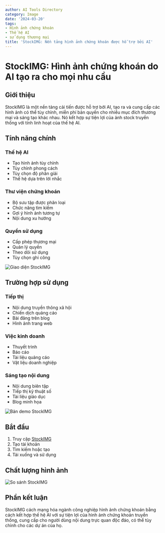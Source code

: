 ```yaml
---
author: AI Tools Directory
category: Image
date: '2024-03-20'
tags:
- Hình ảnh chứng khoán
- Thế hệ AI
- sử dụng thương mại
title: 'StockIMG: Nền tảng hình ảnh chứng khoán được hỗ trợ bởi AI'
---
```


# StockIMG: Hình ảnh chứng khoán do AI tạo ra cho mọi nhu cầu

## Giới thiệu

StockIMG là một nền tảng cải tiến được hỗ trợ bởi AI, tạo ra và cung cấp các hình ảnh có thể tùy chỉnh, miễn phí bản quyền cho nhiều mục đích thương mại và sáng tạo khác nhau. Nó kết hợp sự tiện lợi của ảnh stock truyền thống với tính linh hoạt của thế hệ AI.

## Tính năng chính

### Thế hệ AI
- Tạo hình ảnh tùy chỉnh
- Tùy chỉnh phong cách
- Tùy chọn độ phân giải
- Thế hệ dựa trên lời nhắc

### Thư viện chứng khoán
- Bộ sưu tập được phân loại
- Chức năng tìm kiếm
- Gợi ý hình ảnh tương tự
- Nội dung xu hướng

### Quyền sử dụng
- Cấp phép thương mại
- Quản lý quyền
- Theo dõi sử dụng
- Tùy chọn ghi công

![Giao diện StockIMG](/imgs/stockimg/interface.jpg)

## Trường hợp sử dụng

### Tiếp thị
- Nội dung truyền thông xã hội
- Chiến dịch quảng cáo
- Bài đăng trên blog
- Hình ảnh trang web

### Việc kinh doanh
- Thuyết trình
- Báo cáo
- Tài liệu quảng cáo
- Vật liệu doanh nghiệp

### Sáng tạo nội dung
- Nội dung biên tập
- Tiếp thị kỹ thuật số
- Tài liệu giáo dục
- Blog minh họa

![Bản demo StockIMG](/imgs/stockimg/demo.jpg)

## Bắt đầu

1. Truy cập [StockIMG](https://stockimg.ai)
2. Tạo tài khoản
3. Tìm kiếm hoặc tạo
4. Tải xuống và sử dụng

## Chất lượng hình ảnh

![So sánh StockIMG](/imgs/stockimg/comparison.jpg)

## Phần kết luận

StockIMG cách mạng hóa ngành công nghiệp hình ảnh chứng khoán bằng cách kết hợp thế hệ AI với sự tiện lợi của hình ảnh chứng khoán truyền thống, cung cấp cho người dùng nội dung trực quan độc đáo, có thể tùy chỉnh cho các dự án của họ.